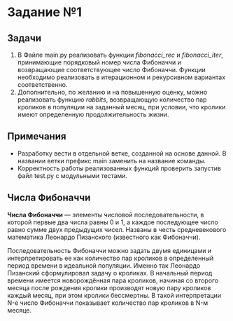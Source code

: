 # Задание №1  
## Задачи  
1. В Файле main.py реализовать функции *fibonacci_rec* и *fibonacci_iter*, принимающие порядковый номер числа Фибоначчи и возвращающие соответствующее число Фибоначчи. Функции необходимо реализовать в итерационном и рекурсивном вариантах соответственно.
2. Дополнительно, по желанию и на повышенную оценку, можно реализовать функцию *rabbits*, возвращающую количество пар кроликов в популяции на заданный месяц, при условии, что кролики имеют определенную продолжительность жизни.
## Примечания  
- Разработку вести в отдельной ветке, созданной на основе данной. В названии ветки префикс main заменить на название команды. 
- Корректность работы реализованных функций проверить запустив файл test.py с модульными тестами. 
  
## Числа Фибоначчи  
**Числа Фибоначчи** — элементы числовой последовательности, в которой первые два числа равны 0 и 1, а каждое последующее число равно сумме двух предыдущих чисел. Названы в честь средневекового математика Леонардо Пизанского (известного как Фибоначчи).

Последовательность Фибоначчи можно задать двумя единицами и интерпретировать ее как количество пар кроликов в определенный период времени в идеальной популяции. Именно так Леонардо Пизанский сформулировал задачу о кроликах. В начальный период времени имеется новорождённая пара кроликов, начиная со второго месяца после рождения кролики производят новую пару кроликов каждый месяц, при этом кролики бессмертны. В такой интерпретации N-е число Фибоначчи показывает количество пар кроликов в N-м месяце.  
